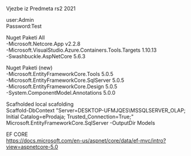 Vjezbe iz Predmeta rs2 2021  

user:Admin  
Password:Test  

Nuget Paketi All  
-Microsoft.Netcore.App v2.2.8  
-Microsoft.VisualStudio.Azure.Containers.Tools.Targets 1.10.13  
-Swashbuckle.AspNetCore 5.6.3  

Nuget Paketi (new)  
-Microsoft.EntityFrameworkCore.Tools 5.0.5  
-Microsoft.EntityFrameworkCore.SqlServer 5.0.5  
-Microsoft.EntityFrameworkCore.Design 5.0.5  
-System.ComponentModel.Annotations 5.0.0  

Scafholded local scafolding  
Scaffold-DbContext "Server=DESKTOP-UFMJQES\MSSQLSERVER_OLAP; Initial Catalog=eProdaja; Trusted_Connection=True;" Microsoft.EntityFrameworkCore.SqlServer -OutputDir Models  

EF CORE  
https://docs.microsoft.com/en-us/aspnet/core/data/ef-mvc/intro?view=aspnetcore-5.0  
